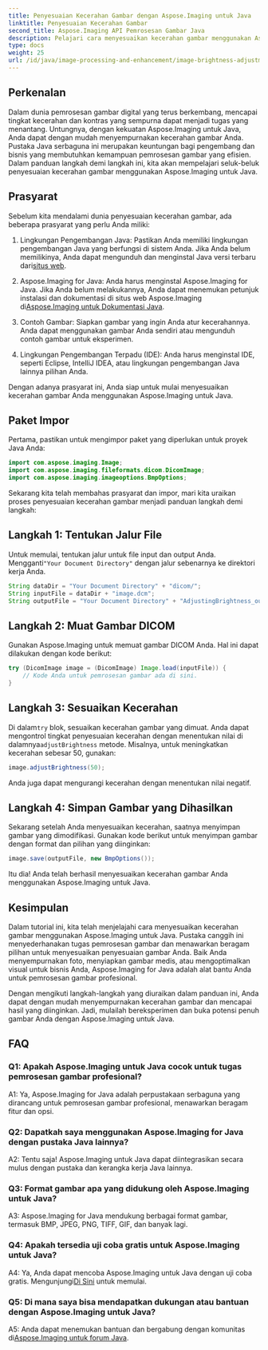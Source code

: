 ```yaml
---
title: Penyesuaian Kecerahan Gambar dengan Aspose.Imaging untuk Java
linktitle: Penyesuaian Kecerahan Gambar
second_title: Aspose.Imaging API Pemrosesan Gambar Java
description: Pelajari cara menyesuaikan kecerahan gambar menggunakan Aspose.Imaging for Java. Sempurnakan gambar Anda dengan mudah dengan panduan komprehensif ini.
type: docs
weight: 25
url: /id/java/image-processing-and-enhancement/image-brightness-adjustment/
---
```

## Perkenalan

Dalam dunia pemrosesan gambar digital yang terus berkembang, mencapai tingkat kecerahan dan kontras yang sempurna dapat menjadi tugas yang menantang. Untungnya, dengan kekuatan Aspose.Imaging untuk Java, Anda dapat dengan mudah menyempurnakan kecerahan gambar Anda. Pustaka Java serbaguna ini merupakan keuntungan bagi pengembang dan bisnis yang membutuhkan kemampuan pemrosesan gambar yang efisien. Dalam panduan langkah demi langkah ini, kita akan mempelajari seluk-beluk penyesuaian kecerahan gambar menggunakan Aspose.Imaging untuk Java.

## Prasyarat

Sebelum kita mendalami dunia penyesuaian kecerahan gambar, ada beberapa prasyarat yang perlu Anda miliki:

1.  Lingkungan Pengembangan Java: Pastikan Anda memiliki lingkungan pengembangan Java yang berfungsi di sistem Anda. Jika Anda belum memilikinya, Anda dapat mengunduh dan menginstal Java versi terbaru dari[situs web](https://www.oracle.com/java/technologies/javase-downloads).

2. Aspose.Imaging for Java: Anda harus menginstal Aspose.Imaging for Java. Jika Anda belum melakukannya, Anda dapat menemukan petunjuk instalasi dan dokumentasi di situs web Aspose.Imaging di[Aspose.Imaging untuk Dokumentasi Java](https://reference.aspose.com/imaging/java/).

3. Contoh Gambar: Siapkan gambar yang ingin Anda atur kecerahannya. Anda dapat menggunakan gambar Anda sendiri atau mengunduh contoh gambar untuk eksperimen.

4. Lingkungan Pengembangan Terpadu (IDE): Anda harus menginstal IDE, seperti Eclipse, IntelliJ IDEA, atau lingkungan pengembangan Java lainnya pilihan Anda.

Dengan adanya prasyarat ini, Anda siap untuk mulai menyesuaikan kecerahan gambar Anda menggunakan Aspose.Imaging untuk Java.

## Paket Impor

Pertama, pastikan untuk mengimpor paket yang diperlukan untuk proyek Java Anda:

```java
import com.aspose.imaging.Image;
import com.aspose.imaging.fileformats.dicom.DicomImage;
import com.aspose.imaging.imageoptions.BmpOptions;
```

Sekarang kita telah membahas prasyarat dan impor, mari kita uraikan proses penyesuaian kecerahan gambar menjadi panduan langkah demi langkah:

## Langkah 1: Tentukan Jalur File

Untuk memulai, tentukan jalur untuk file input dan output Anda. Mengganti`"Your Document Directory"` dengan jalur sebenarnya ke direktori kerja Anda.

```java
String dataDir = "Your Document Directory" + "dicom/";
String inputFile = dataDir + "image.dcm";
String outputFile = "Your Document Directory" + "AdjustingBrightness_out.bmp";
```

## Langkah 2: Muat Gambar DICOM

Gunakan Aspose.Imaging untuk memuat gambar DICOM Anda. Hal ini dapat dilakukan dengan kode berikut:

```java
try (DicomImage image = (DicomImage) Image.load(inputFile)) {
    // Kode Anda untuk pemrosesan gambar ada di sini.
}
```

## Langkah 3: Sesuaikan Kecerahan

 Di dalam`try` blok, sesuaikan kecerahan gambar yang dimuat. Anda dapat mengontrol tingkat penyesuaian kecerahan dengan menentukan nilai di dalamnya`adjustBrightness` metode. Misalnya, untuk meningkatkan kecerahan sebesar 50, gunakan:

```java
image.adjustBrightness(50);
```

Anda juga dapat mengurangi kecerahan dengan menentukan nilai negatif.

## Langkah 4: Simpan Gambar yang Dihasilkan

Sekarang setelah Anda menyesuaikan kecerahan, saatnya menyimpan gambar yang dimodifikasi. Gunakan kode berikut untuk menyimpan gambar dengan format dan pilihan yang diinginkan:

```java
image.save(outputFile, new BmpOptions());
```

Itu dia! Anda telah berhasil menyesuaikan kecerahan gambar Anda menggunakan Aspose.Imaging untuk Java.

## Kesimpulan

Dalam tutorial ini, kita telah menjelajahi cara menyesuaikan kecerahan gambar menggunakan Aspose.Imaging untuk Java. Pustaka canggih ini menyederhanakan tugas pemrosesan gambar dan menawarkan beragam pilihan untuk menyesuaikan penyesuaian gambar Anda. Baik Anda menyempurnakan foto, menyiapkan gambar medis, atau mengoptimalkan visual untuk bisnis Anda, Aspose.Imaging for Java adalah alat bantu Anda untuk pemrosesan gambar profesional.

Dengan mengikuti langkah-langkah yang diuraikan dalam panduan ini, Anda dapat dengan mudah menyempurnakan kecerahan gambar dan mencapai hasil yang diinginkan. Jadi, mulailah bereksperimen dan buka potensi penuh gambar Anda dengan Aspose.Imaging untuk Java.

## FAQ

### Q1: Apakah Aspose.Imaging untuk Java cocok untuk tugas pemrosesan gambar profesional?

A1: Ya, Aspose.Imaging for Java adalah perpustakaan serbaguna yang dirancang untuk pemrosesan gambar profesional, menawarkan beragam fitur dan opsi.

### Q2: Dapatkah saya menggunakan Aspose.Imaging for Java dengan pustaka Java lainnya?

A2: Tentu saja! Aspose.Imaging untuk Java dapat diintegrasikan secara mulus dengan pustaka dan kerangka kerja Java lainnya.

### Q3: Format gambar apa yang didukung oleh Aspose.Imaging untuk Java?

A3: Aspose.Imaging for Java mendukung berbagai format gambar, termasuk BMP, JPEG, PNG, TIFF, GIF, dan banyak lagi.

### Q4: Apakah tersedia uji coba gratis untuk Aspose.Imaging untuk Java?

 A4: Ya, Anda dapat mencoba Aspose.Imaging untuk Java dengan uji coba gratis. Mengunjungi[Di Sini](https://releases.aspose.com/) untuk memulai.

### Q5: Di mana saya bisa mendapatkan dukungan atau bantuan dengan Aspose.Imaging untuk Java?

 A5: Anda dapat menemukan bantuan dan bergabung dengan komunitas di[Aspose.Imaging untuk forum Java](https://forum.aspose.com/).